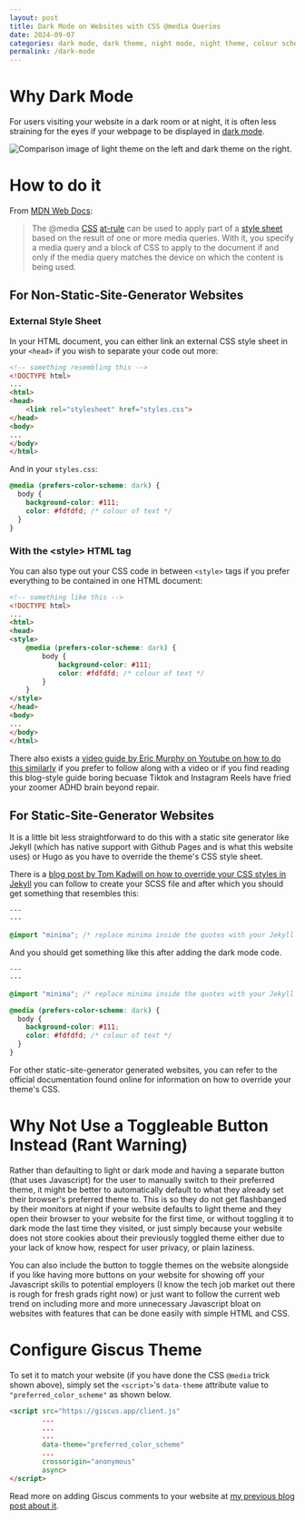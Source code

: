 ```yaml
---
layout: post
title: Dark Mode on Websites with CSS @media Queries
date: 2024-09-07
categories: dark mode, dark theme, night mode, night theme, colour scheme, jekyll, css, github pages, static websites
permalink: /dark-mode
---
```


# Why Dark Mode

For users visiting your website in a dark room or at night, it is often less straining for the eyes if your webpage to be displayed in [dark mode][dark-mode].

<img src="https://zerowidthjoiner.net/uploads/2020/04-11/light-vs-dark.png" alt="Comparison image of light theme on the left and dark theme on the right.">

# How to do it

From [MDN Web Docs][mdn]:
> The @media [CSS][css] [at-rule][at-rule] can be used to apply part of a [style sheet][style-sheet] based on the result of one or more media queries. With it, you specify a media query and a block of CSS to apply to the document if and only if the media query matches the device on which the content is being used.

## For Non-Static-Site-Generator Websites

### External Style Sheet

In your HTML document, you can either link an external CSS style sheet in your `<head>` if you wish to separate your code out more:

```html
<!-- something resembling this -->
<!DOCTYPE html>
...
<html>
<head>
    <link rel="stylesheet" href="styles.css">
</head>
<body>
...
</body>
</html>
```

And in your `styles.css`:

```css
@media (prefers-color-scheme: dark) {
  body {
    background-color: #111;
    color: #fdfdfd; /* colour of text */
  }
}
```

### With the \<style> HTML tag

You can also type out your CSS code in between `<style>` tags if you prefer everything to be contained in one HTML document:

```html
<!-- something like this -->
<!DOCTYPE html>
...
<html>
<head>
<style>
    @media (prefers-color-scheme: dark) {
        body {
            background-color: #111;
            color: #fdfdfd; /* colour of text */
        }
    }
</style>
</head>
<body>
...
</body>
</html>
```

There also exists a [video guide by Eric Murphy on Youtube on how to do this similarly][yt-vid] if you prefer to follow along with a video or if you find reading this blog-style guide boring becuase Tiktok and Instagram Reels have fried your zoomer ADHD brain beyond repair.

## For Static-Site-Generator Websites

It is a little bit less straightforward to do this with a static site generator like Jekyll (which has native support with Github Pages and is what this website uses) or Hugo as you have to override the theme's CSS style sheet.

There is a [blog post by Tom Kadwill on how to override your CSS styles in Jekyll][css-blog] you can follow to create your SCSS file and after which you should get something that resembles this:

```css
---
---

@import "minima"; /* replace minima inside the quotes with your Jekyll theme */
```

And you should get something like this after adding the dark mode code.

```css
---
---

@import "minima"; /* replace minima inside the quotes with your Jekyll theme */

@media (prefers-color-scheme: dark) {
  body {
    background-color: #111;
    color: #fdfdfd; /* colour of text */
  }
}
```

For other static-site-generator generated websites, you can refer to the official documentation found online for information on how to override your theme's CSS.

# Why Not Use a Toggleable Button Instead (Rant Warning)

Rather than defaulting to light or dark mode and having a separate button (that uses Javascript) for the user to manually switch to their preferred theme, it might be better to automatically default to what they already set their browser's preferred theme to. This is so they do not get flashbanged by their monitors at night if your website defaults to light theme and they open their browser to your website for the first time, or without toggling it to dark mode the last time they visited, or just simply because your website does not store cookies about their previously toggled theme either due to your lack of know how, respect for user privacy, or plain laziness.

You can also include the button to toggle themes on the website alongside if you like having more buttons on your website for showing off your Javascript skills to potential employers (I know the tech job market out there is rough for fresh grads right now) or just want to follow the current web trend on including more and more unnecessary Javascript bloat on websites with features that can be done easily with simple HTML and CSS.

# Configure Giscus Theme

To set it to match your website (if you have done the CSS `@media` trick shown above), simply set the `<script>`'s `data-theme` attribute value to `"preferred_color_scheme"` as shown below.

```html
<script src="https://giscus.app/client.js"
        ...
        ...
        ...
        data-theme="preferred_color_scheme"
        ...
        crossorigin="anonymous"
        async>
</script>
```

Read more on adding Giscus comments to your website at [my previous blog post about it][giscus-blog].

[mdn]: https://developer.mozilla.org/en-US
[css]: https://developer.mozilla.org/en-US/docs/Web/CSS
[at-rule]: https://developer.mozilla.org/en-US/docs/Web/CSS/At-rule
[style-sheet]: https://en.wikipedia.org/wiki/Style_sheet_(web_development)
[dark-mode]: https://en.wikipedia.org/wiki/Light-on-dark_color_scheme
[giscus-blog]: https://de-soot.github.io/giscus-comments
[css-blog]: https://tomkadwill.com/2017/12/16/how-to-override-css-styles-in-jekyll
[yt-vid]: https://youtu.be/g85LQVp0hGM

<script src="https://giscus.app/client.js"
        data-repo="de-soot/de-soot.github.io"
        data-repo-id="R_kgDOK6_5tA"
        data-category="Announcements"
        data-category-id="DIC_kwDOK6_5tM4CflCT"
        data-mapping="title"
        data-strict="0"
        data-reactions-enabled="1"
        data-emit-metadata="0"
        data-input-position="top"
        data-theme="preferred_color_scheme"
        data-lang="en"
        data-loading="lazy"
        crossorigin="anonymous"
        async>
</script>
